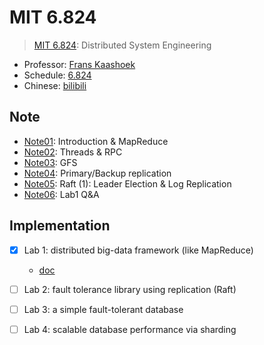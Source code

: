 # MIT 6.824

> [MIT 6.824](https://pdos.csail.mit.edu/6.824/schedule.html):
> Distributed System Engineering

* Professor: [Frans Kaashoek](https://people.csail.mit.edu/kaashoek/)
* Schedule: [6.824](https://pdos.csail.mit.edu/6.824/schedule.html)
* Chinese: [bilibili](https://www.bilibili.com/video/BV16f4y1z7kn)

## Note

* [Note01](./note/Note01.md): Introduction & MapReduce
* [Note02](./note/Note02.md): Threads & RPC
* [Note03](./note/Note03.md): GFS
* [Note04](./note/Note04.md): Primary/Backup replication
* [Note05](./note/Note05.md): Raft (1): Leader Election & Log Replication
* [Note06](./note/Note06.md): Lab1 Q&A

## Implementation

* [x] Lab 1: distributed big-data framework (like MapReduce)
    * [doc](./doc/lab1.md)
* [ ] Lab 2: fault tolerance library using replication (Raft)
* [ ] Lab 3: a simple fault-tolerant database
* [ ] Lab 4: scalable database performance via sharding

